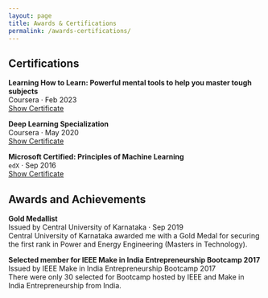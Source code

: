 ```yaml
---
layout: page
title: Awards & Certifications
permalink: /awards-certifications/
---
```



## Certifications 
**Learning How to Learn: Powerful mental tools to help you master tough subjects**  
Coursera · Feb 2023  
[Show Certificate](https://www.coursera.org/account/accomplishments/certificate/KFASLPABXDLN)   

**Deep Learning Specialization**  
Coursera · May 2020  
[Show Certificate](https://www.coursera.org/account/accomplishments/specialization/NEW7JCHJMM9A) 

**Microsoft Certified: Principles of Machine Learning**  
`edX` · Sep 2016  
[Show Certificate](https://courses.edx.org/certificates/35233faa909244c1a994ad7037a81786)   


## Awards and Achievements
**Gold Medallist**  
Issued by Central University of Karnataka · Sep 2019   
Central University of Karnataka awarded me with a Gold Medal for securing the first rank in Power and Energy Engineering (Masters in Technology).

**Selected member for IEEE Make in India Entrepreneurship Bootcamp 2017**   
Issued by IEEE Make in India Entrepreneurship Bootcamp 2017   
There were only 30 selected for Bootcamp hosted by IEEE and Make in India Entrepreneurship from India.
